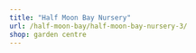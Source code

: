 ```yaml
---
title: "Half Moon Bay Nursery"
url: /half-moon-bay/half-moon-bay-nursery-3/
shop: garden centre
---
```

